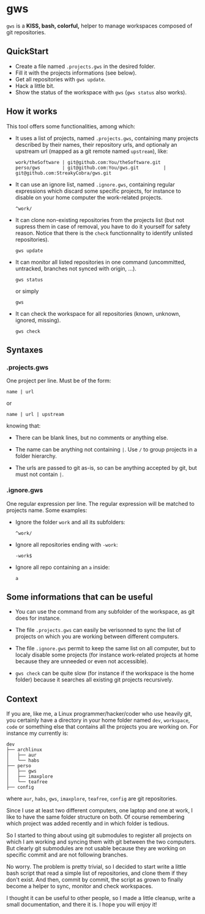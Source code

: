gws
===

`gws` is a __KISS, bash, colorful,__ helper to manage workspaces composed of git
repositories.

QuickStart
----------

  * Create a file named `.projects.gws` in the desired folder.
  * Fill it with the projects informations (see below).
  * Get all repositories with `gws update`.
  * Hack a little bit.
  * Show the status of the workspace with `gws` (`gws status` also works).

How it works
------------

This tool offers some functionalities, among which:

  * It uses a list of projects, named `.projects.gws`, containing many projects
    described by their names, their repository urls, and optionaly an upstream
    url (mapped as a git remote named `upstream`), like:

        work/theSoftware | git@github.com:You/theSoftware.git
        perso/gws        | git@github.com:You/gws.git         | git@github.com:StreakyCobra/gws.git

  * It can use an ignore list, named `.ignore.gws`, containing regular
    expressions which discard some specific projects, for instance to disable on
    your home computer the work-related projects.

        ^work/

  * It can clone non-existing repositories from the projects list (but not
    supress them in case of removal, you have to do it yourself for safety
    reason. Notice that there is the `check` functionnality to identify
    unlisted repositories).

        gws update

  * It can monitor all listed repositories in one command (uncommitted, untracked,
    branches not synced with origin, ...).

        gws status

    or simply

        gws

  * It can check the workspace for all repositories (known, unknown, ignored,
    missing).

        gws check

Syntaxes
--------

### .projects.gws

One project per line. Must be of the form:

    name | url

or

    name | url | upstream

knowing that:

  * There can be blank lines, but no comments or anything else.

  * The name can be anything not containing `|`. Use `/` to group projects in
    a folder hierarchy.

  * The urls are passed to git as-is, so can be anything accepted by git, but
    must not contain `|`.

### .ignore.gws

One regular expression per line. The regular expression will be matched to
projects name. Some examples:

  * Ignore the folder `work` and all its subfolders:

        ^work/

  * Ignore all repositories ending with `-work`:

        -work$

  * Ignore all repo containing an `a` inside:

        a

Some informations that can be useful
------------------------------------

  * You can use the command from any subfolder of the workspace, as git does for
    instance.

  * The file `.projects.gws` can easily be verisonned to sync the list of
    projects on which you are working between different computers.

  * The file `.ignore.gws` permit to keep the same list on all computer, but to
    localy disable some projects (for instance work-related projects at home
    because they are unneeded or even not accessible).

  * `gws check` can be quite slow (for instance if the workspace is the home
    folder) because it searches all existing git projects recursively.

Context
-------

If you are, like me, a Linux programmer/hacker/coder who use heavily git, you
certainly have a directory in your home folder named `dev`, `workspace`, `code`
or something else that contains all the projects you are working on. For
instance my currently is:

    dev
    ├── archlinux
    │   ├── aur
    │   └── habs
    ├── perso
    │   ├── gws
    │   ├── imaxplore
    │   └── teafree
    ├── config

where `aur`, `habs`, `gws`, `imaxplore`, `teafree`, `config` are git
repositories.

Since I use at least two different computers, one laptop and one at work, I like
to have the same folder structure on both. Of course remembering which project
was added recently and in which folder is tedious.

So I started to thing about using git submodules to register all projects on
which I am working and syncing them with git between the two computers. But
clearly git submodules are not usable because they are working on specific
commit and are not following branches.

No worry. The problem is pretty trivial, so I decided to start write a little
bash script that read a simple list of repositories, and clone them if they
don't exist. And then, commit by commit, the script as grown to finally become
a helper to sync, monitor and check workspaces.

I thought it can be useful to other people, so I made a little cleanup, write
a small documentation, and there it is. I hope you will enjoy it!

